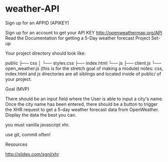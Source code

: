 # weather-API

Sign up for an APPID (APIKEY)

Sign up for an account to get your API KEY http://openweathermap.org/API
Read the Documentation for getting a 5-Day weather forecast
Project Set-up

Your project directory should look like:

public
├── css
│  └── styles.css
├── index.html
└── js
    ├── client.js
    └── open_weather.js (this is for the stretch goal of making a module)
notes: css, index.html and js directories are all siblings and located inside of public/ of your project.

Goal (MVP)

There should be an input field where the User is able to input a city's name. Once the city name has been entered, there should be a button to trigger the XHR request to get a 5-day weather forecast data from OpenWeather. Display the data the best you can.

you must vanilla javascript xhr.

use git, commit often!

Resources

http://slides.com/sgnl/xhr